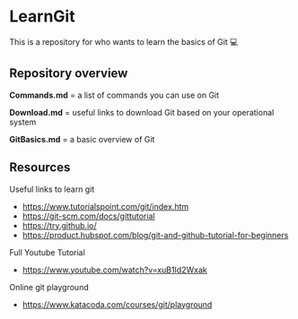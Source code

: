 
# LearnGit
This is a repository for who wants to learn the basics of Git 💻

## Repository overview
**Commands.md** = a list of commands you can use on Git

**Download.md** = useful links to download Git based on your operational system

**GitBasics.md** = a basic overview of Git

## Resources
Useful links to learn git

* https://www.tutorialspoint.com/git/index.htm
* https://git-scm.com/docs/gittutorial
* https://try.github.io/
* https://product.hubspot.com/blog/git-and-github-tutorial-for-beginners

Full Youtube Tutorial

* https://www.youtube.com/watch?v=xuB1Id2Wxak

Online git playground

* https://www.katacoda.com/courses/git/playground
